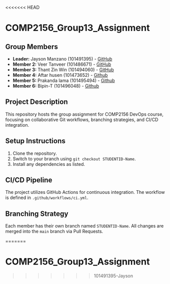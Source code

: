 <<<<<<< HEAD
# COMP2156_Group13_Assignment
## Group Members
- **Leader:** Jayson Manzano (101491395) - [GitHub](https://github.com/mrjmanzano)
- **Member 2:** Veer Tanveer (101486671) - [GitHub](https://github.com/veertanveer)
- **Member 3:** Thant Zin Win (101494060) - [GitHub](https://github.com/thantzinlong)
- **Member 4:** Aftar husen   (101473652) - [Github](https://github.com/Aftarhusen)
- **Member 5:** Prakanda lama (101495494) - [Github](https://github.com/maybeprakand)
- **Member 6:** Bipin-T (101496048) - [Github](https://github.com/Bipin-T)

## Project Description
This repository hosts the group assignment for COMP2156 DevOps course, focusing on collaborative Git workflows, branching strategies, and CI/CD integration.

## Setup Instructions
1. Clone the repository.
2. Switch to your branch using `git checkout STUDENTID-Name`.
3. Install any dependencies as listed.
## CI/CD Pipeline
The project utilizes GitHub Actions for continuous integration. The workflow is defined
in `.github/workflows/ci.yml`.
## Branching Strategy
Each member has their own branch named `STUDENTID-Name`. All changes are
merged into the `main` branch via Pull Requests.

=======
# COMP2156_Group13_Assignment
>>>>>>> 101491395-Jayson
